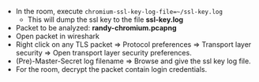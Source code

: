 - In the room, execute `chromium-ssl-key-log-file=~/ssl-key.log`
	- This will dump the ssl key to the file **ssl-key.log**
- Packet to be analyzed: **randy-chromium.pcapng**
- Open packet in wireshark
- Right click on any TLS packet => Protocol preferences => Transport layer security => Open transport layer security preferences.
- (Pre)-Master-Secret log filename => Browse and give the ssl key log file.
- For the room, decrypt the packet contain login credentials.
